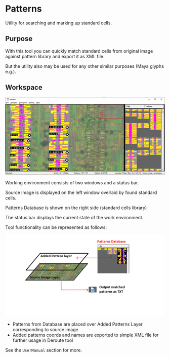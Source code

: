 # Patterns

Utility for searching and marking up standard cells.

## Purpose

With this tool you can quickly match standard cells from original image against pattern library and export it as XML file.

But the utility also may be used for any other similar purposes (Maya glyphs e.g.).

## Workspace

![/imgstore/workspace.png](/imgstore/workspace.png)

Working environment consists of two windows and a status bar.

Source image is displayed on the left window overlaid by found standard cells.

Patterns Database is shown on the right side (standard cells library)

The status bar displays the current state of the work environment.

Tool functionality can be represented as follows:

![/imgstore/layers.png](/imgstore/layers.png)

- Patterns from Database are placed over Added Patterns Layer corresponding to source image
- Added patterns coords and names are exported to simple XML file for further usage in Deroute tool

See the `UserManual` section for more.
